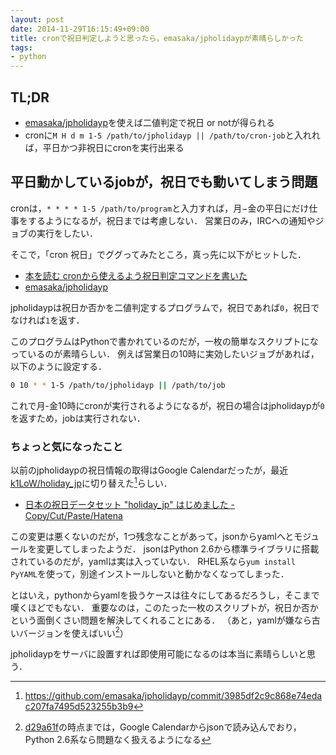 ```yaml
---
layout: post
date: 2014-11-29T16:15:49+09:00
title: cronで祝日判定しようと思ったら，emasaka/jpholidaypが素晴らしかった
tags: 
- python
---
```

## TL;DR

- [emasaka/jpholidayp](https://github.com/emasaka/jpholidayp)を使えば二値判定で祝日 or notが得られる
- cronに`M H d m 1-5 /path/to/jpholidayp || /path/to/cron-job`と入れれば，平日かつ非祝日にcronを実行出来る

## 平日動かしているjobが，祝日でも動いてしまう問題

cronは，`* * * * 1-5 /path/to/program`と入力すれば，月−金の平日にだけ仕事をするようになるが，祝日までは考慮しない．
営業日のみ，IRCへの通知やジョブの実行をしたい．

そこで，「cron 祝日」でググってみたところ，真っ先に以下がヒットした．

- [本を読む cronから使えるよう祝日判定コマンドを書いた](http://emasaka.blog65.fc2.com/blog-entry-1091.html)
- [emasaka/jpholidayp](https://github.com/emasaka/jpholidayp)
    
jpholidaypは祝日か否かを二値判定するプログラムで，祝日であれば`0`，祝日でなければ`1`を返す．

このプログラムはPythonで書かれているのだが，一枚の簡単なスクリプトになっているのが素晴らしい．
例えば営業日の10時に実効したいジョブがあれば，以下のように設定する．

```sh
0 10 * * 1-5 /path/to/jpholidayp || /path/to/job
```

これで月-金10時にcronが実行されるようになるが，祝日の場合はjpholidaypが`0`を返すため，jobは実行されない．

### ちょっと気になったこと

以前のjpholidaypの祝日情報の取得はGoogle Calendarだったが，最近[k1LoW/holiday_jp](https://github.com/k1LoW/holiday_jp)に切り替えた[^1]らしい．

- [日本の祝日データセット "holiday_jp" はじめました - Copy/Cut/Paste/Hatena](http://k1low.hatenablog.com/entry/2014/11/19/232050)

この変更は悪くないのだが，1つ残念なことがあって，jsonからyamlへとモジュールを変更してしまったようだ．
jsonはPython 2.6から標準ライブラリに搭載されているのだが，yamlは実は入っていない．
RHEL系なら`yum install PyYAML`を使って，別途インストールしないと動かなくなってしまった．

とはいえ，pythonからyamlを扱うケースは往々にしてあるだろうし，そこまで嘆くほどでもない．
重要なのは，このたった一枚のスクリプトが，祝日か否かという面倒くさい問題を解決してくれることにある．
（あと，yamlが嫌なら古いバージョンを使えばいい[^2]）

jpholidaypをサーバに設置すれば即使用可能になるのは本当に素晴らしいと思う．

[^1]: https://github.com/emasaka/jpholidayp/commit/3985df2c9c868e74edac207fa7495d523255b3b9
[^2]: [d29a61f](https://github.com/emasaka/jpholidayp/commit/d29a61f76331a502b8710757da39b0fe15373508)の時点までは，Google Calendarからjsonで読み込んでおり，Python 2.6系なら問題なく扱えるようになる
